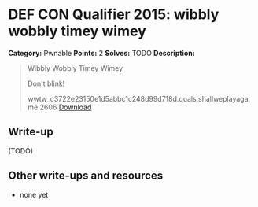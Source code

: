# DEF CON Qualifier 2015: wibbly wobbly timey wimey

**Category:** Pwnable
**Points:** 2
**Solves:** TODO
**Description:**

> Wibbly Wobbly Timey Wimey
>
> Don't blink!
>
> wwtw_c3722e23150e1d5abbc1c248d99d718d.quals.shallweplayaga.me:2606 [Download](http://downloads.notmalware.ru/wwtw_c3722e23150e1d5abbc1c248d99d718d)


## Write-up

(TODO)

## Other write-ups and resources

* none yet
